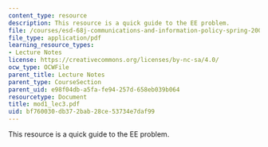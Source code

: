 ```yaml
---
content_type: resource
description: This resource is a quick guide to the EE problem.
file: /courses/esd-68j-communications-and-information-policy-spring-2006/bf760030db372bab28ce53734e7daf99_mod1_lec3.pdf
file_type: application/pdf
learning_resource_types:
- Lecture Notes
license: https://creativecommons.org/licenses/by-nc-sa/4.0/
ocw_type: OCWFile
parent_title: Lecture Notes
parent_type: CourseSection
parent_uid: e98f04db-a5fa-fe94-257d-658eb039b064
resourcetype: Document
title: mod1_lec3.pdf
uid: bf760030-db37-2bab-28ce-53734e7daf99
---
```

This resource is a quick guide to the EE problem.